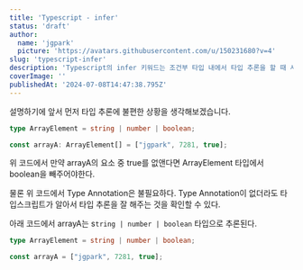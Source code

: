 ```yaml
---
title: 'Typescript - infer'
status: 'draft'
author:
  name: 'jgpark'
  picture: 'https://avatars.githubusercontent.com/u/150231680?v=4'
slug: 'typescript-infer'
description: 'Typescript의 infer 키워드는 조건부 타입 내에서 타입 추론을 할 때 사용됩니다.'
coverImage: ''
publishedAt: '2024-07-08T14:47:38.795Z'
---
```


설명하기에 앞서 먼저 타입 추론에 불편한 상황을 생각해보겠습니다.

```typescript
type ArrayElement = string | number | boolean;

const arrayA: ArrayElement[] = ["jgpark", 7281, true];
```

위 코드에서 만약 arrayA의 요소 중 true를 없앤다면 ArrayElement 타입에서 boolean을 빼주어야한다.

물론 위 코드에서 Type Annotation은 불필요하다. Type Annotation이 없더라도 타입스크립트가 알아서 타입 추론을 잘 해주는 것을 확인할 수 있다.

아래 코드에서 arrayA는 s`tring | number | boolean` 타입으로 추론된다.

```typescript
type ArrayElement = string | number | boolean;

const arrayA = ["jgpark", 7281, true];
```